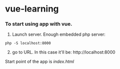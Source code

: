 # vue-learning

### To start using app with vue.

1. Launch server. Enough embedded php server:
```
php -S localhost:8000
```
2. go to URL. In this case it'll be:
http://localhost:8000

Start point of the app is *index.html*